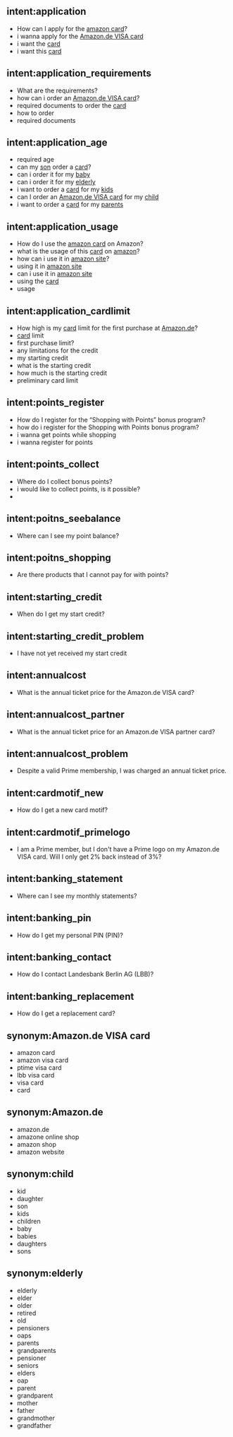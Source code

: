 ## intent:application
- How can I apply for the [amazon card](card_name)?
- i wanna apply for the [Amazon.de VISA card](card_name)
- i want the [card](card_name)
- i want this [card](card_name)

## intent:application_requirements
- What are the requirements?
- how can i order an [Amazon.de VISA card](card_name)?
- required documents to order the [card](card_name)
- how to order
- required documents

## intent:application_age
- required age
- can my [son](age_group) order a [card](card_name)?
- can i order it for my [baby](age_group)
- can i order it for my [elderly](age_group)
- i want to order a [card](card_name) for my [kids](age_group)
- can I order an [Amazon.de VISA card](card_name) for my [child](age_group)
- i want to order a [card](card_name) for my [parents](age_group)

## intent:application_usage
- How do I use the [amazon card](card_name) on Amazon?
- what is the usage of this [card](card_name) on [amazon](amazon_website)?
- how can i use it in [amazon site](amazon_website)?
- using it in [amazon site](amazon_website)
- can i use it in [amazon site](amazon_website)
- using the [card](card_name)
- usage

## intent:application_cardlimit
- How high is my [card](card_name) limit for the first purchase at [Amazon.de](amazon_website)?
- [card](card_name) limit
- first purchase limit?
- any limitations for the credit
- my starting credit
- what is the starting credit
- how much is the starting credit
- preliminary card limit

## intent:points_register
- How do I register for the “Shopping with Points” bonus program?
- how do i register for the Shopping with Points bonus program?
- i wanna get points while shopping
- i wanna register for points

## intent:points_collect
- Where do I collect bonus points?
- i would like to collect points, is it possible?
- 

## intent:poitns_seebalance
- Where can I see my point balance?

## intent:poitns_shopping
- Are there products that I cannot pay for with points?

## intent:starting_credit
- When do I get my start credit?

## intent:starting_credit_problem
- I have not yet received my start credit

## intent:annualcost
- What is the annual ticket price for the Amazon.de VISA card?

## intent:annualcost_partner
- What is the annual ticket price for an Amazon.de VISA partner card?

## intent:annualcost_problem
- Despite a valid Prime membership, I was charged an annual ticket price.

## intent:cardmotif_new
- How do I get a new card motif?

## intent:cardmotif_primelogo
- I am a Prime member, but I don't have a Prime logo on my Amazon.de VISA card. Will I only get 2% back instead of 3%?

## intent:banking_statement
- Where can I see my monthly statements?

## intent:banking_pin
- How do I get my personal PIN (PIN)?

## intent:banking_contact
- How do I contact Landesbank Berlin AG (LBB)?

## intent:banking_replacement
- How do I get a replacement card?

## synonym:Amazon.de VISA card
- amazon card
- amazon visa card
- ptime visa card
- lbb visa card
- visa card
- card

## synonym:Amazon.de
- amazon.de
- amazone online shop
- amazon shop
- amazon website

## synonym:child
- kid
- daughter
- son
- kids
- children
- baby
- babies
- daughters
- sons

## synonym:elderly
- elderly
- elder
- older
- retired
- old
- pensioners
- oaps
- parents
- grandparents
- pensioner
- seniors
- elders
- oap
- parent
- grandparent
- mother
- father
- grandmother
- grandfather